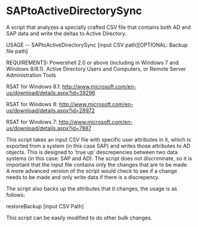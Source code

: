 SAPtoActiveDirectorySync
========================

A script that analyzes a specially crafted CSV file that contains both AD and SAP data and write the deltas to Active Directory.

USAGE -- SAPtoActiveDirectorySync [input CSV path][OPTIONAL: Backup file path]

REQUIREMENTS: 
Powershell 2.0 or above (including in Windows 7 and Windows 8/8.1).
Active Directory Users and Computers, or Remote Server Administration Tools

RSAT for Windows 8.1:
http://www.microsoft.com/en-us/download/details.aspx?id=39296

RSAT for Windows 8:
http://www.microsoft.com/en-us/download/details.aspx?id=28972

RSAT for Windows 7:
http://www.microsoft.com/en-us/download/details.aspx?id=7887

This script takes an input CSV file with specific user attributes in it, which is exported from a system (in this case SAP) and writes those attributes to AD objects. This is designed to 'true up' descrepencies between two data systems (in this case: SAP and AD). The script does not discriminate, so it is important that the input file contains only the changes that are to be made. A more advanced version of the script would check to see if a change needs to be made and only write data if there is a discrepency. 

The script also backs up the attributes that it changes, the usage is as follows:

restoreBackup [input CSV Path]

This script can be easily modified to do other bulk changes.
